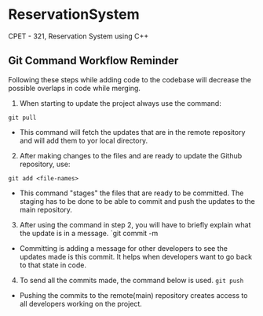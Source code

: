 # ReservationSystem
CPET - 321, Reservation System using C++


## Git Command Workflow Reminder

Following these steps while adding code to the codebase will decrease the possible overlaps in code while merging.

1) When starting to update the project always use the command:

`git pull`
- This command will fetch the updates that are in the remote repository and will add them to yor local directory. 

2) After making changes to the files and are ready to update the Github repository, use:

`git add <file-names>`
- This command "stages" the files that are ready to be committed. The staging has to be done to be able to commit and push the updates to the main repository.

3) After using the command in step 2, you will have to briefly explain what the update is in a message. 
`git commit -m <message>
- Committing is adding a message for other developers to see the updates made is this commit. It helps when developers want to go back to that state in code.


4) To send all the commits made, the command below is used.
`git push`
- Pushing the commits to the remote(main) repository creates access to all developers working on the project. 
